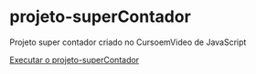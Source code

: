 # projeto-superContador
 Projeto super contador criado no CursoemVideo de JavaScript

 <a href="https://vitorfidelis.github.io/projeto-superContador/">Executar o projeto-superContador</a>

